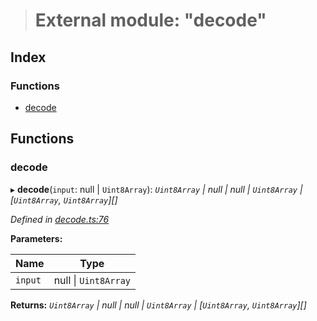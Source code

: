 > # External module: "decode"

## Index

### Functions

* [decode](_decode_.md#decode)

## Functions

###  decode

▸ **decode**(`input`: null | `Uint8Array`): *`Uint8Array` | null | null | `Uint8Array` | [`Uint8Array`, `Uint8Array`][]*

*Defined in [decode.ts:76](https://github.com/polkadot-js/common/blob/395569c/packages/trie-codec/src/decode.ts#L76)*

**Parameters:**

Name | Type |
------ | ------ |
`input` | null \| `Uint8Array` |

**Returns:** *`Uint8Array` | null | null | `Uint8Array` | [`Uint8Array`, `Uint8Array`][]*